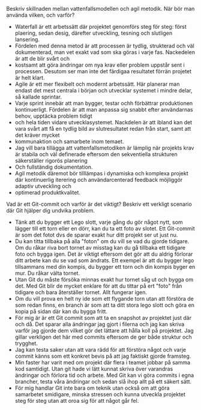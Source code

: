 Beskriv skillnaden mellan vattenfallsmodellen och agil metodik. När bör man använda vilken, och varför?
- Waterfall är ett arbetssätt där projektet genomförs steg för steg: först plaering, sedan desig, därefter utveckling, tesning och slutligen lansering.
- Fördelen med denna metod är att processen är tydlig, strukterad och väl dokumenterad, man vet exakt vad som ska göras i varje fas. Nackedelen är att de blir svårt och
- kostsamt att göra ändringar om nya krav eller problem uppstår sent i processen. Desutom ser man inte det färdigaa resultatet förrän projetet är helt klart.
- Agile är ett mer flexibelt och modernt arbetssätt. Här planerar man endast det mest centrala i början och utvecklar systemet i mindre delar, så kallade sprintar.
- Varje sprint innebär att man bygger, testar ochh förbättrar produktionen kontinuerligt. Fördelen är att man anpassa sig snabbt efter användarnas behov, upptäcka problem tidigt
- och hela tiden vidare utvecklasystemet. Nackdelen är att ibland kan det vara svårt att få en tydlig bild av slutresultatet redan från start, samt att det kräver mycket
- kommunaktion och samarbete inom temaet.
- Jag vill bara tillägga att vattenfallsmetodiken är lämplig när projekts krav är stabila och väl definerade eftersom den sekventiella strukturen säkerställer rigorös planering
- Och fullständig dokumentation.
- Agil metodik däremot bör tilllämpas i dynamiska och komplexa projekt där kontinuerlig iterering och användarcenterad feedback möjliggör adaptiv  utveckling och
- optimerad produktkvalitet. 

Vad är ett Git-commit och varför är det viktigt?
Beskriv ett verkligt scenario där Git hjälper dig undvika problem.
- Tänk att du bygger ett Lego slott, varje gång du gör något nytt, som lägger till ett torn eller en dörr, kan du ta ett foto av slotet. Ett Git-commit är som det fotot dvs de sparar exakt hur ditt projekt ser ut just nu.
- Du kan titta tillbaka på alla "foton" om du vill se vad du gjorde tidigare. Om du råkar riva bort tornet av misstag kan du gå tillbaka ett tidigare foto och bygga igen. Det är viktigt eftersom det gör att du aldrig förlorar ditt arbete kan du se vad som ändrats. Ett exempel är att du bygger lego tillsammans med din kompis, du bygger ett torn och din kompis byger en mur. Du råkar välta tornet.
- Utan Git du måste försöka minnas exakt hur tornet såg ut och bygga om det. Med Git blir de mycket enklare för att du tittar på ert "foto" från tidigare och bara återställer tornet. Allt fungerar igen.
- Om du vill prova en helt ny ide som ett flygande torn utan att förstöra de som redan finns, en branch är som att ta ditt stora lego slott och göra en kopia på sidan där kan du bygga fritt.
- För mig är är ett Git commit som att ta en snapshot av projektet just där och då. Det sparar alla ändringar jag gjort i filerna och jag kan skriva varför jag gjorde dem vilket gör det lättare att hålla koll på projektet. Jag gillar verkligen det här med commits eftersom de ger både struktur och trygghet.
- Jag kan testa saker utan att vara rädd för att förstöra något och varje commit känns som ett konkret bevis på att jag faktiskt gjorde framsteg.
- Min faster har varit med om projekt där flera i teamet jobbar på samma kod samtidigt. Utan git hade vi lätt kunnat skriva över varandras ändringar och förlora tid och arbete. Med Git kan vi göra commits i egna brancher, testa våra ändringar och sedan slå ihop allt på ett säkert sätt.
- För mig handlar Git inte bara om teknik utan också om att göra samarbetet smidigare, minska stressen och kunna utveckla projektet steg för steg utan att oroa sig för att något går fel. 
  
